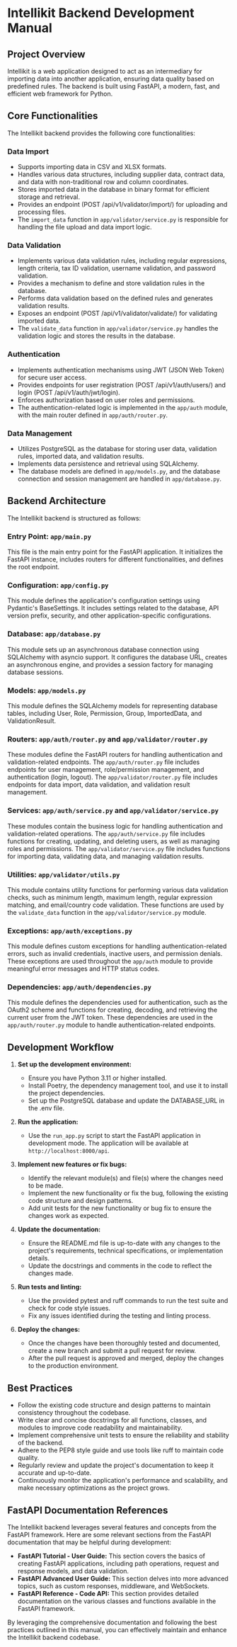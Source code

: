 # Intellikit Backend Development Manual

## Project Overview
Intellikit is a web application designed to act as an intermediary for importing data into another application, ensuring data quality based on predefined rules. The backend is built using FastAPI, a modern, fast, and efficient web framework for Python.

## Core Functionalities
The Intellikit backend provides the following core functionalities:

### Data Import
- Supports importing data in CSV and XLSX formats.
- Handles various data structures, including supplier data, contract data, and data with non-traditional row and column coordinates.
- Stores imported data in the database in binary format for efficient storage and retrieval.
- Provides an endpoint (POST /api/v1/validator/import/) for uploading and processing files.
- The `import_data` function in `app/validator/service.py` is responsible for handling the file upload and data import logic.

### Data Validation
- Implements various data validation rules, including regular expressions, length criteria, tax ID validation, username validation, and password validation.
- Provides a mechanism to define and store validation rules in the database.
- Performs data validation based on the defined rules and generates validation results.
- Exposes an endpoint (POST /api/v1/validator/validate/) for validating imported data.
- The `validate_data` function in `app/validator/service.py` handles the validation logic and stores the results in the database.

### Authentication
- Implements authentication mechanisms using JWT (JSON Web Token) for secure user access.
- Provides endpoints for user registration (POST /api/v1/auth/users/) and login (POST /api/v1/auth/jwt/login).
- Enforces authorization based on user roles and permissions.
- The authentication-related logic is implemented in the `app/auth` module, with the main router defined in `app/auth/router.py`.

### Data Management
- Utilizes PostgreSQL as the database for storing user data, validation rules, imported data, and validation results.
- Implements data persistence and retrieval using SQLAlchemy.
- The database models are defined in `app/models.py`, and the database connection and session management are handled in `app/database.py`.

## Backend Architecture
The Intellikit backend is structured as follows:

### Entry Point: `app/main.py`
This file is the main entry point for the FastAPI application. It initializes the FastAPI instance, includes routers for different functionalities, and defines the root endpoint.

### Configuration: `app/config.py`
This module defines the application's configuration settings using Pydantic's BaseSettings. It includes settings related to the database, API version prefix, security, and other application-specific configurations.

### Database: `app/database.py`
This module sets up an asynchronous database connection using SQLAlchemy with asyncio support. It configures the database URL, creates an asynchronous engine, and provides a session factory for managing database sessions.

### Models: `app/models.py`
This module defines the SQLAlchemy models for representing database tables, including User, Role, Permission, Group, ImportedData, and ValidationResult.

### Routers: `app/auth/router.py` and `app/validator/router.py`
These modules define the FastAPI routers for handling authentication and validation-related endpoints. The `app/auth/router.py` file includes endpoints for user management, role/permission management, and authentication (login, logout). The `app/validator/router.py` file includes endpoints for data import, data validation, and validation result management.

### Services: `app/auth/service.py` and `app/validator/service.py`
These modules contain the business logic for handling authentication and validation-related operations. The `app/auth/service.py` file includes functions for creating, updating, and deleting users, as well as managing roles and permissions. The `app/validator/service.py` file includes functions for importing data, validating data, and managing validation results.

### Utilities: `app/validator/utils.py`
This module contains utility functions for performing various data validation checks, such as minimum length, maximum length, regular expression matching, and email/country code validation. These functions are used by the `validate_data` function in the `app/validator/service.py` module.

### Exceptions: `app/auth/exceptions.py`
This module defines custom exceptions for handling authentication-related errors, such as invalid credentials, inactive users, and permission denials. These exceptions are used throughout the `app/auth` module to provide meaningful error messages and HTTP status codes.

### Dependencies: `app/auth/dependencies.py`
This module defines the dependencies used for authentication, such as the OAuth2 scheme and functions for creating, decoding, and retrieving the current user from the JWT token. These dependencies are used in the `app/auth/router.py` module to handle authentication-related endpoints.

## Development Workflow
1. **Set up the development environment:**
   - Ensure you have Python 3.11 or higher installed.
   - Install Poetry, the dependency management tool, and use it to install the project dependencies.
   - Set up the PostgreSQL database and update the DATABASE_URL in the .env file.

2. **Run the application:**
   - Use the `run_app.py` script to start the FastAPI application in development mode. The application will be available at `http://localhost:8000/api`.

3. **Implement new features or fix bugs:**
   - Identify the relevant module(s) and file(s) where the changes need to be made.
   - Implement the new functionality or fix the bug, following the existing code structure and design patterns.
   - Add unit tests for the new functionality or bug fix to ensure the changes work as expected.

4. **Update the documentation:**
   - Ensure the README.md file is up-to-date with any changes to the project's requirements, technical specifications, or implementation details.
   - Update the docstrings and comments in the code to reflect the changes made.

5. **Run tests and linting:**
   - Use the provided pytest and ruff commands to run the test suite and check for code style issues.
   - Fix any issues identified during the testing and linting process.

6. **Deploy the changes:**
   - Once the changes have been thoroughly tested and documented, create a new branch and submit a pull request for review.
   - After the pull request is approved and merged, deploy the changes to the production environment.

## Best Practices
- Follow the existing code structure and design patterns to maintain consistency throughout the codebase.
- Write clear and concise docstrings for all functions, classes, and modules to improve code readability and maintainability.
- Implement comprehensive unit tests to ensure the reliability and stability of the backend.
- Adhere to the PEP8 style guide and use tools like ruff to maintain code quality.
- Regularly review and update the project's documentation to keep it accurate and up-to-date.
- Continuously monitor the application's performance and scalability, and make necessary optimizations as the project grows.

## FastAPI Documentation References
The Intellikit backend leverages several features and concepts from the FastAPI framework. Here are some relevant sections from the FastAPI documentation that may be helpful during development:
- **FastAPI Tutorial - User Guide:** This section covers the basics of creating FastAPI applications, including path operations, request and response models, and data validation.
- **FastAPI Advanced User Guide:** This section delves into more advanced topics, such as custom responses, middleware, and WebSockets.
- **FastAPI Reference - Code API:** This section provides detailed documentation on the various classes and functions available in the FastAPI framework.

By leveraging the comprehensive documentation and following the best practices outlined in this manual, you can effectively maintain and enhance the Intellikit backend codebase.